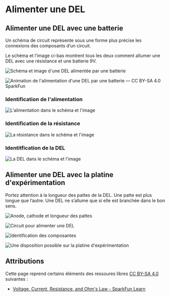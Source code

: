 # Alimenter une DEL




## Alimenter une DEL avec une batterie

Un schéma de circuit représente sous une forme plus précise les connexions des composants d’un circuit.

Le schéma et l’image ci-bas montrent tous les deux comment allumer une DEL avec une résistance et une batterie 9V. 

![Schéma et image d'une DEL alimentée par une batterie](./alimenter_del_avec_une_batterie.svg)

![Animation de l'alimentation d'une DEL par une batterie — CC BY-SA 4.0 SparkFun](./alimenter_del_batterie_9v.gif)

### Identification de l'alimentation

![L'alimentation dans le schéma et l'image](./alimenter_del_avec_une_batterie_alimentation.svg)

### Identification de la résistance

![La résistance dans le schéma et l'image](./alimenter_del_avec_une_batterie_resistance.svg)

### Identitfication de la DEL

![La DEL dans le schéma et l'image](./alimenter_del_avec_une_batterie_del.svg)


## Alimenter une DEL avec la platine d'expérimentation

Portez attention à la longueur des pattes de la DEL. Une patte est plus longue que l’autre. Une DEL ne s’allume que si elle est branchée dans le bon sens. 

![Anode, cathode et longueur des pattes](./del_longueur_pattes.svg)


![Circuit pour alimenter une DEL](./alimenter_del_schema.svg)

![Identification des composantes](./alimenter_del_schema_avec_images.svg)

![Une disposition possible sur la platine d'expérimentation](./alimenter_del_circuit_bb.svg)

## Attributions

Cette page reprend certains éléments des ressoures libres [CC BY-SA 4.0](https://creativecommons.org/licenses/by-sa/4.0/) suivantes :

* [Voltage, Current, Resistance, and Ohm's Law - SparkFun Learn](https://learn.sparkfun.com/tutorials/voltage-current-resistance-and-ohms-law/all)